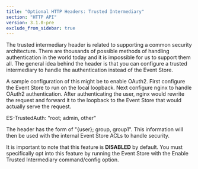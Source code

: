 ```yaml
---
title: "Optional HTTP Headers: Trusted Intermediary"
section: "HTTP API"
version: 3.1.0-pre
exclude_from_sidebar: true
---
```


The trusted intermediary header is related to supporting a common security architecture. There are thousands of possible methods of handling authentication in the world today and it is impossible for us to support them all. The general idea behind the header is that you can configure a trusted intermediary to handle the authentication instead of the Event Store.

A sample configuration of this might be to enable OAuth2. First configure the Event Store to run on the local loopback. Next configure nginx to handle OAuth2 authentication. After authenticating the user, nginx would rewrite the request and forward it to the loopback to the Event Store that would actually serve the request.

ES-TrustedAuth: "root; admin, other"

The header has the form of "{user}; group, group1". This information will then be used with the internal Event Store ACLs to handle security. 

It is important to note that this feature is **DISABLED** by default. You must specifically opt into this feature by running the Event Store with the Enable Trusted Intermediary command/config option.